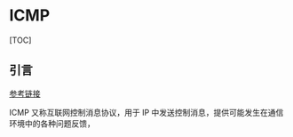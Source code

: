 # ICMP

\[TOC]

## 引言

[参考链接](https://zh.wikipedia.org/wiki/%E4%BA%92%E8%81%94%E7%BD%91%E6%8E%A7%E5%88%B6%E6%B6%88%E6%81%AF%E5%8D%8F%E8%AE%AE)

ICMP 又称互联网控制消息协议，用于 IP 中发送控制消息，提供可能发生在通信环境中的各种问题反馈，

